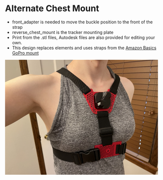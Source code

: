 # Alternate Chest Mount

- front_adapter is needed to move the buckle position to the front of the strap
- reverse_chest_mount is the tracker mounting plate
- Print from the .stl files, Autodesk files are also provided for editing your own. 
- This design replaces elements and uses straps from the [Amazon Basics GoPro mount](https://www.amazon.com/AmazonBasics-Chest-Mount-Harness-cameras/dp/B01D3I8A7A)

![chest mount straps](https://raw.githubusercontent.com/katruud/Catstrap-VR-Tracker-Mounts/main/Alternate%20Chest/images/alternate-chest.png)

